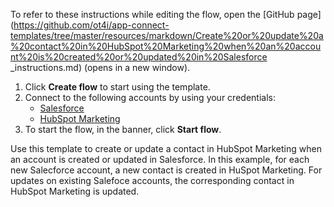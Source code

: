 To refer to these instructions while editing the flow, open the [GitHub page](https://github.com/ot4i/app-connect-templates/tree/master/resources/markdown/Create%20or%20update%20a%20contact%20in%20HubSpot%20Marketing%20when%20an%20account%20is%20created%20or%20updated%20in%20Salesforce
_instructions.md) (opens in a new window).

1. Click **Create flow** to start using the template.
2. Connect to the following accounts by using your credentials:
   - [Salesforce](https://www.ibm.com/docs/en/app-connect/containers_cd?topic=apps-wufoo)
   - [HubSpot Marketing](https://www.ibm.com/docs/en/app-connect/containers_cd?topic=apps-hubspot-marketing)
3. To start the flow, in the banner, click **Start flow**.


Use this template to create or update a contact in HubSpot Marketing when an account is created or updated in Salesforce. In this example, for each new Salecforce account, a new contact is created in HuSpot Marketing. For updates on existing Salefoce accounts, the corresponding contact in HubSpot Marketing is updated.






